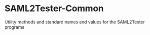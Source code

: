 SAML2Tester-Common
==================

Utility methods and standard names and values for the SAML2Tester programs
